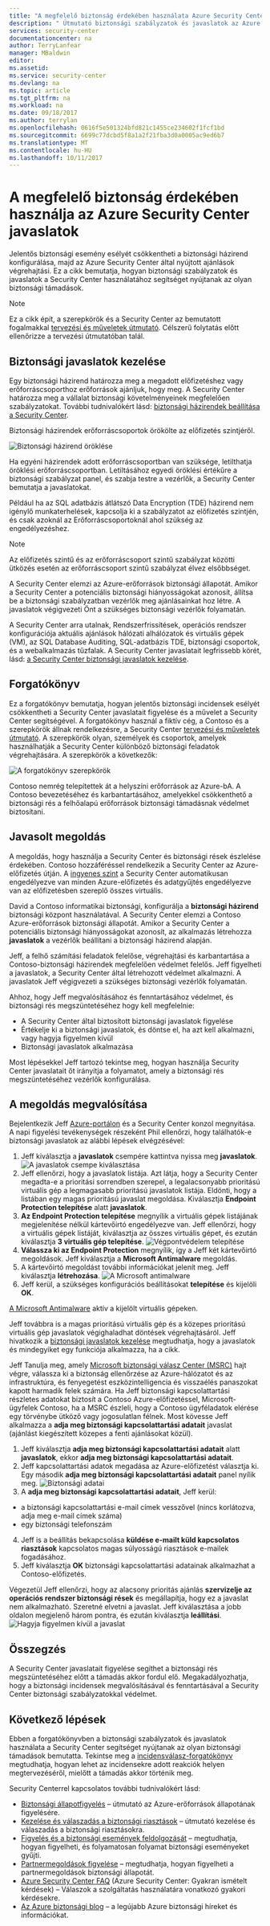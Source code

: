 ```yaml
---
title: "A megfelelő biztonság érdekében használata Azure Security Center javaslatait |} Microsoft Docs"
description: " Útmutató biztonsági szabályzatok és javaslatok az Azure Security Centerben a biztonsági támadások csökkentése érdekében. "
services: security-center
documentationcenter: na
author: TerryLanfear
manager: MBaldwin
editor: 
ms.assetid: 
ms.service: security-center
ms.devlang: na
ms.topic: article
ms.tgt_pltfrm: na
ms.workload: na
ms.date: 09/18/2017
ms.author: terrylan
ms.openlocfilehash: 0616f5e501324bfd821c1455ce234602f1fcf1bd
ms.sourcegitcommit: 6699c77dcbd5f8a1a2f21fba3d0a0005ac9ed6b7
ms.translationtype: MT
ms.contentlocale: hu-HU
ms.lasthandoff: 10/11/2017
---
```

# <a name="use-azure-security-center-recommendations-to-enhance-security"></a>A megfelelő biztonság érdekében használja az Azure Security Center javaslatok
Jelentős biztonsági esemény esélyét csökkentheti a biztonsági házirend konfigurálása, majd az Azure Security Center által nyújtott ajánlások végrehajtási. Ez a cikk bemutatja, hogyan biztonsági szabályzatok és javaslatok a Security Center használatához segítséget nyújtanak az olyan biztonsági támadások.

> [!NOTE]
> Ez a cikk épít, a szerepkörök és a Security Center az bemutatott fogalmakkal [tervezési és műveletek útmutató](security-center-planning-and-operations-guide.md). Célszerű folytatás előtt ellenőrizze a tervezési útmutatóban talál.
>
>

## <a name="managing-security-recommendations"></a>Biztonsági javaslatok kezelése
Egy biztonsági házirend határozza meg a megadott előfizetéshez vagy erőforráscsoporthoz erőforrások ajánljuk, hogy meg. A Security Center határozza meg a vállalat biztonsági követelményeinek megfelelően szabályzatokat. További tudnivalókért lásd: [biztonsági házirendek beállítása a Security Center](security-center-policies.md).

Biztonsági házirendek erőforráscsoportok örökölte az előfizetés szintjéről.

![Biztonsági házirend öröklése][1]

Ha egyéni házirendek adott erőforráscsoportban van szüksége, letilthatja öröklési erőforráscsoportban. Letiltásához egyedi öröklési értékűre a biztonsági szabályzat panel, és szabja testre a vezérlők, a Security Center bemutatja a javaslatokat.

Például ha az SQL adatbázis átlátszó Data Encryption (TDE) házirend nem igénylő munkaterhelések, kapcsolja ki a szabályzatot az előfizetés szintjén, és csak azoknál az Erőforráscsoportoknál ahol szükség az engedélyezéshez.

> [!NOTE]
> Az előfizetés szintű és az erőforráscsoport szintű szabályzat közötti ütközés esetén az erőforráscsoport szintű szabályzat élvez elsőbbséget.
>
>

A Security Center elemzi az Azure-erőforrások biztonsági állapotát. Amikor a Security Center a potenciális biztonsági hiányosságokat azonosít, állítsa be a biztonsági szabályzatban vezérlők meg ajánlásainkat hoz létre. A javaslatok végigvezeti Önt a szükséges biztonsági vezérlők folyamatán.

A Security Center arra utalnak, Rendszerfrissítések, operációs rendszer konfigurációja aktuális ajánlások hálózati alhálózatok és virtuális gépek (VM), az SQL Database Auditing, SQL-adatbázis TDE, biztonsági csoportok, és a webalkalmazás tűzfalak. A Security Center javaslatait legfrissebb körét, lásd: [a Security Center biztonsági javaslatok kezelése](security-center-recommendations.md).

## <a name="scenario"></a>Forgatókönyv
Ez a forgatókönyv bemutatja, hogyan jelentős biztonsági incidensek esélyét csökkentheti a Security Center javaslatait figyelése és a művelet a Security Center segítségével. A forgatókönyv használ a fiktív cég, a Contoso és a szerepkörök állnak rendelkezésre, a Security Center [tervezési és műveletek útmutató](security-center-planning-and-operations-guide.md#security-roles-and-access-controls). A szerepkörök olyan, személyek és csoportok, amelyek használhatják a Security Center különböző biztonsági feladatok végrehajtására. A szerepkörök a következők:

![A forgatókönyv szerepkörök][2]

Contoso nemrég telepítettek át a helyszíni erőforrások az Azure-bA. A Contoso bevezetéséhez és karbantartásához, amelyekkel csökkenthető a biztonsági rés a felhőalapú erőforrások biztonsági támadásnak védelmet biztosítani.

## <a name="recommended-solution"></a>Javasolt megoldás
A megoldás, hogy használja a Security Center és biztonsági rések észlelése érdekében. Contoso hozzáféréssel rendelkezik a Security Center az Azure-előfizetés útján. A [ingyenes szint](security-center-pricing.md) a Security Center automatikusan engedélyezve van minden Azure-előfizetés és adatgyűjtés engedélyezve van az előfizetésben szereplő összes virtuális.

David a Contoso informatikai biztonsági, konfigurálja a **biztonsági házirend** biztonsági központ használatával. A Security Center elemzi a Contoso Azure-erőforrások biztonsági állapotát. Amikor a Security Center a potenciális biztonsági hiányosságokat azonosít, az alkalmazás létrehozza **javaslatok** a vezérlők beállítani a biztonsági házirend alapján.

Jeff, a felhő számítási feladatok felelőse, végrehajtási és karbantartása a Contoso-biztonsági házirendek megfelelően védelmet felelős. Jeff figyelheti a javaslatok, a Security Center által létrehozott védelmet alkalmazni. A javaslatok Jeff végigvezeti a szükséges biztonsági vezérlők folyamatán.

Ahhoz, hogy Jeff megvalósításához és fenntartásához védelmet, és biztonsági rés megszüntetéséhez hogy kell megfelelnie:

- A Security Center által biztosított biztonsági javaslatok figyelése
- Értékelje ki a biztonsági javaslatok, és döntse el, ha azt kell alkalmazni, vagy hagyja figyelmen kívül
- Biztonsági javaslatok alkalmazása

Most lépésekkel Jeff tartozó tekintse meg, hogyan használja Security Center javaslatait őt irányítja a folyamatot, amely a biztonsági rés megszüntetéséhez vezérlők konfigurálása.

## <a name="how-to-implement-this-solution"></a>A megoldás megvalósítása
Bejelentkezik Jeff [Azure-portálon](https://azure.microsoft.com/features/azure-portal/) és a Security Center konzol megnyitása. A napi figyelési tevékenységek részeként Phil ellenőrzi, hogy találhatók-e biztonsági javaslatok az alábbi lépések elvégzésével:

1. Jeff kiválasztja a **javaslatok** csempére kattintva nyissa meg **javaslatok**.
   ![A javaslatok csempe kiválasztása][3]
2. Jeff ellenőrzi, hogy a javaslatok listája. Azt látja, hogy a Security Center megadta-e a prioritási sorrendben szerepel, a legalacsonyabb prioritású virtuális gép a legmagasabb prioritású javaslatok listája. Eldönti, hogy a listában egy magas prioritású javaslat megoldása. Kiválasztja **Endpoint Protection telepítése** alatt **javaslatok**.
3. **Az Endpoint Protection telepítése** megnyílik a virtuális gépek listájának megjelenítése nélkül kártevőirtó engedélyezve van. Jeff ellenőrzi, hogy a virtuális gépek listáját, kiválasztja az összes virtuális gépet, és ezután kiválasztja **3 virtuális gép telepítése**.
   ![Végpontvédelem telepítése][4]
4. **Válassza ki az Endpoint Protection** megnyílik, így a Jeff két kártevőirtó megoldások. Jeff kiválasztja a **Microsoft Antimalware** megoldás.
5. A kártevőirtó megoldást további információkat jelenít meg. Jeff kiválasztja **létrehozása**.
   ![A Microsoft antimalware][5]
6. Jeff kerül, a szükséges konfigurációs beállításokat **telepítése** és kijelöli **OK**.

[A Microsoft Antimalware](../security/azure-security-antimalware.md) aktív a kijelölt virtuális gépeken.

Jeff továbbra is a magas prioritású virtuális gép és a közepes prioritású virtuális gép javaslatok végighaladhat döntések végrehajtásáról. Jeff hivatkozik a [biztonsági javaslatok kezelése](security-center-recommendations.md) megtudhatja, hogy a javaslatok és mindegyiket egy funkciója alkalmazza, ha a cikk.

Jeff Tanulja meg, amely [Microsoft biztonsági válasz Center (MSRC)](../security/azure-security-response-center.md) hajt végre, válassza ki a biztonság ellenőrzése az Azure-hálózatot és az infrastruktúra, és fenyegetést eszközintelligencia és visszaélés panaszokat kapott harmadik felek számára. Ha Jeff biztonsági kapcsolattartási részletes adatokat biztosít a Contoso Azure-előfizetéssel, Microsoft-ügyfelek Contoso, ha a MSRC észleli, hogy a Contoso ügyféladatok elérése egy törvénybe ütköző vagy jogosulatlan félnek. Most kövesse Jeff alkalmazza a **adja meg biztonsági kapcsolattartási adatait** javaslat (ajánlást kiegészített közepes a fenti ajánlásokat közül).

1. Jeff kiválasztja **adja meg biztonsági kapcsolattartási adatait** alatt **javaslatok**, ekkor **adja meg biztonsági kapcsolattartási adatait**.
2. Jeff kapcsolattartási adatok megadása az Azure-előfizetést választja ki. Egy második **adja meg biztonsági kapcsolattartási adatait** panel nyílik meg.
   ![Biztonsági adatai][6]
3. A **adja meg biztonsági kapcsolattartási adatait**, Jeff kerül:

  - a biztonsági kapcsolattartási e-mail címek vesszővel (nincs korlátozva, adja meg e-mail címek száma)
  - egy biztonsági telefonszám

4. Jeff is a beállítás bekapcsolása **küldése e-mailt küld kapcsolatos riasztások** kapcsolatos magas súlyosságú riasztások e-mailek fogadásához.
5. Jeff kiválasztja **OK** biztonsági kapcsolattartási adatainak alkalmazhat a Contoso-előfizetés.

Végezetül Jeff ellenőrzi, hogy az alacsony prioritás ajánlás **szervizelje az operációs rendszer biztonsági rések** és megállapítja, hogy ez a javaslat nem alkalmazható. Szeretné elvetni a javaslat. Jeff kiválasztása a jobb oldalon megjelenő három pontra, és ezután kiválasztja **leállítási**.
   ![Hagyja figyelmen kívül a javaslat][7]

## <a name="conclusion"></a>Összegzés
A Security Center javaslatait figyelése segíthet a biztonsági rés megszüntetéséhez előtt a támadás akkor fordul elő. Megakadályozhatja, hogy a biztonsági incidensek megvalósításával és fenntartásával a Security Center biztonsági szabályzatokkal védelmet.

## <a name="next-steps"></a>Következő lépések
Ebben a forgatókönyvben a biztonsági szabályzatok és javaslatok használata a Security Center segítséget nyújtanak az olyan biztonsági támadások bemutatta. Tekintse meg a [incidensválasz-forgatókönyv](security-center-incident-response.md) megtudhatja, hogyan lehet az incidensekre adott reakciók helyen megtervezéséről, mielőtt a támadás akkor történik meg.

Security Centerrel kapcsolatos további tudnivalókért lásd:

* [Biztonsági állapotfigyelés](security-center-monitoring.md) – útmutató az Azure-erőforrások állapotának figyelésére.
* [Kezelése és válaszadás a biztonsági riasztások](security-center-managing-and-responding-alerts.md) – útmutató kezelése és válaszadás a biztonsági riasztásokra.
* [Figyelés és a biztonsági események feldolgozását](security-center-events-dashboard.md) – megtudhatja, hogyan figyelheti, és folyamatosan folyamat biztonsági eseményeket gyűjti.
* [Partnermegoldások figyelése](security-center-partner-solutions.md) – megtudhatja, hogyan figyelheti a partnermegoldások biztonsági állapotát.
* [Azure Security Center FAQ](security-center-faq.md) (Azure Security Center: Gyakran ismételt kérdések) – Válaszok a szolgáltatás használatára vonatkozó gyakori kérdésekre.
* [Az Azure biztonsági blog](http://blogs.msdn.com/b/azuresecurity/) – a legújabb Azure biztonsági híreket és információkat.

<!--Image references-->
[1]: ./media/security-center-using-recommendations/security-center-policy-inheritance.png
[2]: ./media/security-center-using-recommendations/scenario-roles.png
[3]: ./media/security-center-using-recommendations/select-recommendations-tile.png
[4]: ./media/security-center-using-recommendations/install-endpoint-protection.png
[5]:./media/security-center-using-recommendations/microsoft-antimalware.png
[6]: ./media/security-center-using-recommendations/provide-security-contact-details.png
[7]: ./media/security-center-using-recommendations/dismiss-recommendation.png
